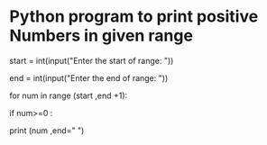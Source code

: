 # Python program to print positive Numbers in given range
 

start = int(input("Enter the start of range: "))

end = int(input("Enter the end of range: "))
 
for num in range (start ,end +1):

if num>=0 :

print (num ,end=" ")



